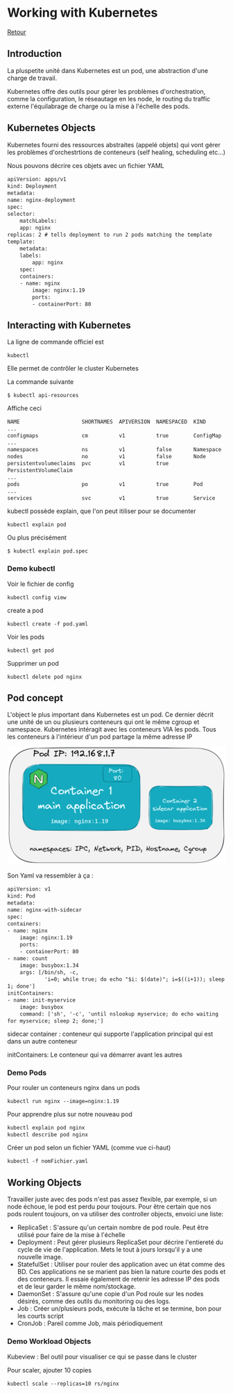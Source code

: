 # Working with Kubernetes

[Retour](./README.md)

## Introduction

La pluspetite unité dans Kubernetes est un pod, une abstraction d'une charge de travail.

Kubernetes offre des outils pour gérer les problèmes d'orchestration, comme la configuration, le réseautage en les node, le routing du traffic externe l'équilabrage de charge ou la mise à l'échelle des pods.

## Kubernetes Objects

Kubernetes fourni des ressources abstraites (appelé objets) qui vont gérer les problèmes d'orchestrtions de conteneurs (self healing, scheduling etc...)

Nous pouvons décrire ces objets avec un fichier YAML

    apiVersion: apps/v1
    kind: Deployment
    metadata:
    name: nginx-deployment
    spec: 
    selector:
        matchLabels:
        app: nginx
    replicas: 2 # tells deployment to run 2 pods matching the template
    template:
        metadata:
        labels:
            app: nginx
        spec:
        containers:
        - name: nginx
            image: nginx:1.19
            ports:
            - containerPort: 80

## Interacting with Kubernetes

La ligne de commande officiel est 

    kubectl

Elle permet de contrôler le cluster Kubernetes

La commande suivante

    $ kubectl api-resources

Affiche ceci

    NAME                    SHORTNAMES  APIVERSION  NAMESPACED  KIND
    ...
    configmaps              cm          v1          true        ConfigMap
    ...
    namespaces              ns          v1          false       Namespace
    nodes                   no          v1          false       Node
    persistentvolumeclaims  pvc         v1          true        PersistentVolumeClaim
    ...
    pods                    po          v1          true        Pod
    ...
    services                svc         v1          true        Service

kubectl possède explain, que l'on peut itiliser pour se documenter

    kubectl explain pod

Ou plus précisément

    $ kubectl explain pod.spec

### Demo kubectl

Voir le fichier de config

    kubectl config view

create a pod

    kubectl create -f pod.yaml

Voir les pods

    kubectl get pod

Supprimer un pod

    kubectl delete pod nginx

## Pod concept

L'object le plus important dans Kubernetes est un pod. Ce dernier décrit une unité de un ou plusieurs conteneurs qui ont le même cgroup et namespace. Kubernetes intéragit avec les conteneurs VIA les pods. Tous les conteneurs à l'intérieur d'un pod partage la même adresse IP

![chrootdirectories](./res/Multiplecontainerssharenamespacestoformapod.png)

Son Yaml va ressembler à ça :

    apiVersion: v1
    kind: Pod
    metadata:
    name: nginx-with-sidecar
    spec:
    containers:
    - name: nginx
        image: nginx:1.19
        ports:
        - containerPort: 80
    - name: count
        image: busybox:1.34
        args: [/bin/sh, -c,
                'i=0; while true; do echo "$i: $(date)"; i=$((i+1)); sleep 1; done']
    initContainers:
    - name: init-myservice
        image: busybox
        command: ['sh', '-c', 'until nslookup myservice; do echo waiting for myservice; sleep 2; done;']

sidecar container : conteneur qui supporte l'application principal qui est dans un autre conteneur

initContainers: Le conteneur qui va démarrer avant les autres

### Demo Pods

Pour rouler un conteneurs nginx dans un pods

    kubectl run nginx --image=nginx:1.19

Pour apprendre plus sur notre nouveau pod

    kubectl explain pod nginx
    kubectl describe pod nginx

Créer un pod selon un fichier YAML (comme vue ci-haut)

    kubectl -f nomFichier.yaml

## Working Objects

Travailler juste avec des pods n'est pas assez flexible, par exemple, si un node échoue, le pod est perdu pour toujours. Pour être certain que nos pods roulent toujours, on va utiliser des controller objects, envoici une liste:

- ReplicaSet : S'assure qu'un certain nombre de pod roule. Peut être utilisé pour faire de la mise à l'échelle
- Deployment :  Peut gérer plusieurs ReplicaSet pour décrire l'entiereté du cycle de vie de l'application. Mets le tout à jours lorsqu'il y a une nouvelle image.
- StatefulSet : Utiliser pour rouler des application avec un état comme des BD. Ces applications ne se marient pas bien la nature courte des pods et des conteneurs. Il essaie également de retenir les adresse IP des pods et de leur garder le même nom/stockage.
- DaemonSet : S'assure qu'une copie d'un Pod roule sur les nodes désirés, comme des outils du monitoring ou des logs.
- Job : Créer un/plusieurs pods, exécute la tâche et se termine, bon pour les courts script
- CronJob : Pareil comme Job, mais périodiquement

### Demo Workload Objects

Kubeview : Bel outil pour visualiser ce qui se passe dans le cluster

Pour scaler, ajouter 10 copies

    kubectl scale --replicas=10 rs/nginx

